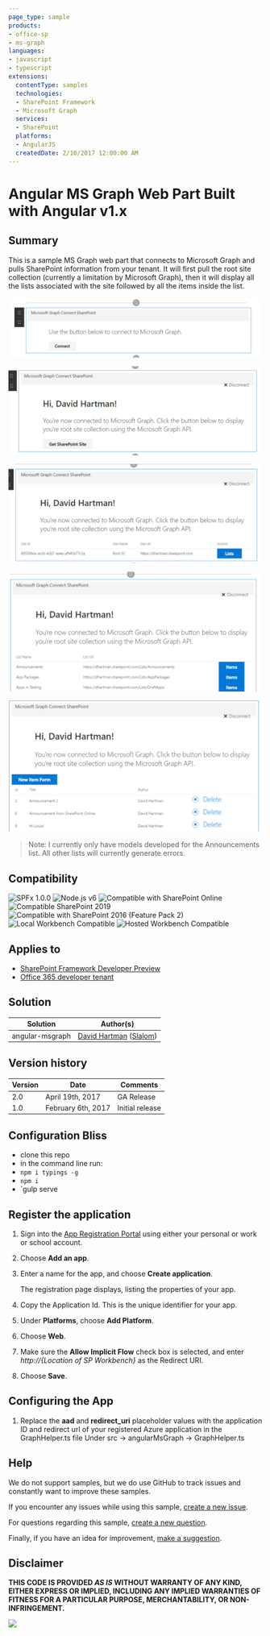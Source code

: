 ```yaml
---
page_type: sample
products:
- office-sp
- ms-graph
languages:
- javascript
- typescript
extensions:
  contentType: samples
  technologies:
  - SharePoint Framework
  - Microsoft Graph
  services:
  - SharePoint
  platforms:
  - AngularJS
  createdDate: 2/16/2017 12:00:00 AM
---
```

# Angular MS Graph Web Part Built with Angular v1.x

## Summary

This is a sample MS Graph web part that connects to Microsoft Graph and pulls SharePoint information from your
tenant. It will first pull the root site collection (currently a limitation by Microsoft Graph), then it will
display all the lists associated with the site followed by all the items inside the list.

![First Screen](./assets/Connect.png)

![Logged In](./assets/Connected.png)

![Root Site Collection](./assets/Root.png)

![Lists in Root Site](./assets/Lists.png)

![Announcement List Items](./assets/Items.png)


> Note: I currently only have models developed for the Announcements list. All other lists will currently generate errors.

## Compatibility

![SPFx 1.0.0](https://img.shields.io/badge/SPFx-1.0.0-green.svg)
![Node.js v6](https://img.shields.io/badge/Node.js-v6-green.svg) 
![Compatible with SharePoint Online](https://img.shields.io/badge/SharePoint%20Online-Compatible-green.svg)
![Compatible SharePoint 2019](https://img.shields.io/badge/SharePoint%20Server%202019-Compatible-green.svg)
![Compatible with SharePoint 2016 (Feature Pack 2)](https://img.shields.io/badge/SharePoint%20Server%202016%20(Feature%20Pack%202)-Compatible-green.svg)
![Local Workbench Compatible](https://img.shields.io/badge/Local%20Workbench-Compatible-green.svg)
![Hosted Workbench Compatible](https://img.shields.io/badge/Hosted%20Workbench-Compatible-green.svg)


## Applies to

* [SharePoint Framework Developer Preview](https://docs.microsoft.com/sharepoint/dev/spfx/sharepoint-framework-overview)
* [Office 365 developer tenant](https://docs.microsoft.com/sharepoint/dev/spfx/set-up-your-developer-tenant)

## Solution

Solution|Author(s)
--------|---------
angular-msgraph|[David Hartman](https://github.com/davidhartman) ([Slalom](https://slalom.com))

## Version history

Version|Date|Comments
-------|----|--------
2.0|April 19th, 2017|GA Release
1.0|February 6th, 2017|Initial release

## Configuration Bliss
- clone this repo
- in the command line run:
 - `npm i typings -g`
 - `npm i`
 - `gulp serve

## Register the application

1. Sign into the [App Registration Portal](https://apps.dev.microsoft.com/) using either your personal or work or school account.

2. Choose **Add an app**.

3. Enter a name for the app, and choose **Create application**.

   The registration page displays, listing the properties of your app.

4. Copy the Application Id. This is the unique identifier for your app.

5. Under **Platforms**, choose **Add Platform**.

6. Choose **Web**.

7. Make sure the **Allow Implicit Flow** check box is selected, and enter *http://{Location of SP Workbench}* as the Redirect URI.

8. Choose **Save**.

## Configuring the App

1. Replace the **aad** and **redirect_uri** placeholder values with the application ID and redirect url of your registered Azure application in the GraphHelper.ts file Under
src -> angularMsGraph -> GraphHelper.ts


## Help

We do not support samples, but we do use GitHub to track issues and constantly want to improve these samples.

If you encounter any issues while using this sample, [create a new issue](https://github.com/pnp/sp-dev-fx-webparts/issues/new?assignees=&labels=Needs%3A+Triage+%3Amag%3A%2Ctype%3Abug-suspected&template=bug-report.yml&sample=angular-msgraph&authors=@davidhartman&title=angular-msgraph%20-%20).

For questions regarding this sample, [create a new question](https://github.com/pnp/sp-dev-fx-webparts/issues/new?assignees=&labels=Needs%3A+Triage+%3Amag%3A%2Ctype%3Abug-suspected&template=question.yml&sample=angular-msgraph&authors=@davidhartman&title=angular-msgraph%20-%20).

Finally, if you have an idea for improvement, [make a suggestion](https://github.com/pnp/sp-dev-fx-webparts/issues/new?assignees=&labels=Needs%3A+Triage+%3Amag%3A%2Ctype%3Abug-suspected&template=suggestion.yml&sample=angular-msgraph&authors=@davidhartman&title=angular-msgraph%20-%20).



## Disclaimer

**THIS CODE IS PROVIDED *AS IS* WITHOUT WARRANTY OF ANY KIND, EITHER EXPRESS OR IMPLIED, INCLUDING ANY IMPLIED WARRANTIES OF FITNESS FOR A PARTICULAR PURPOSE, MERCHANTABILITY, OR NON-INFRINGEMENT.**


<img src="https://telemetry.sharepointpnp.com/sp-dev-fx-webparts/samples/angular-msgraph" /> 
